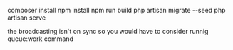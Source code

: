 <p>composer install
npm install 
npm run build 
php artisan migrate --seed
php artisan serve

the broadcasting isn't on sync so you would have to consider runnig queue:work command </p>
